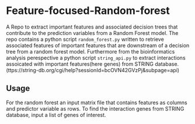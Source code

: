 # Feature-focused-Random-forest

A Repo to extract important features and associated decision trees that contribute to the prediction variables from a Random Forest model. The repo contains a python script ```random_forest.py``` written to retrieve associated features of important features that are downstream of a decision tree from a random forest model. Furthermore from the bioinformatics analysis perespective a python script ```string_api.py``` to extract interactions assoicated with important features(here genes) from STRING database. (ttps://string-db.org/cgi/help?sessionId=bcOVN42GVzPj&subpage=api)

## Usage
For the random forest an input matrix file that contains features as columns and predictor variable as rows.
To find the interaction genes from STRING database, input a list of genes of interest.
